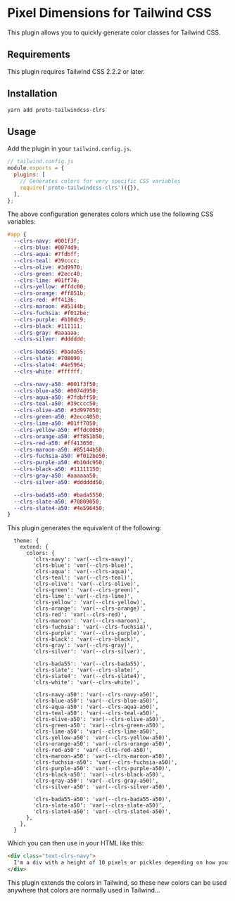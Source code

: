 # Pixel Dimensions for Tailwind CSS

This plugin allows you to quickly generate color classes for Tailwind CSS.

## Requirements

This plugin requires Tailwind CSS 2.2.2 or later.

## Installation

```bash
yarn add proto-tailwindcss-clrs
```

## Usage

Add the plugin in your `tailwind.config.js`.


```js
// tailwind.config.js
module.exports = {
  plugins: [
    // Generates colors for very specific CSS variables
    require('proto-tailwindcss-clrs')({}),
  ],
};
```

The above configuration generates colors which use the following CSS variables:

```css
#app {
  --clrs-navy: #001f3f;
  --clrs-blue: #0074d9;
  --clrs-aqua: #7fdbff;
  --clrs-teal: #39cccc;
  --clrs-olive: #3d9970;
  --clrs-green: #2ecc40;
  --clrs-lime: #01ff70;
  --clrs-yellow: #ffdc00;
  --clrs-orange: #ff851b;
  --clrs-red: #ff4136;
  --clrs-maroon: #85144b;
  --clrs-fuchsia: #f012be;
  --clrs-purple: #b10dc9;
  --clrs-black: #111111;
  --clrs-gray: #aaaaaa;
  --clrs-silver: #dddddd;

  --clrs-bada55: #bada55;
  --clrs-slate: #708090;
  --clrs-slate4: #4e5964;
  --clrs-white: #ffffff;

  --clrs-navy-a50: #001f3f50;
  --clrs-blue-a50: #0074d950;
  --clrs-aqua-a50: #7fdbff50;
  --clrs-teal-a50: #39cccc50;
  --clrs-olive-a50: #3d997050;
  --clrs-green-a50: #2ecc4050;
  --clrs-lime-a50: #01ff7050;
  --clrs-yellow-a50: #ffdc0050;
  --clrs-orange-a50: #ff851b50;
  --clrs-red-a50: #ff413650;
  --clrs-maroon-a50: #85144b50;
  --clrs-fuchsia-a50: #f012be50;
  --clrs-purple-a50: #b10dc950;
  --clrs-black-a50: #11111150;
  --clrs-gray-a50: #aaaaaa50;
  --clrs-silver-a50: #dddddd50;

  --clrs-bada55-a50: #bada5550;
  --clrs-slate-a50: #70809050;
  --clrs-slate4-a50: #4e596450;
}
```
This plugin generates the equivalent of the following:

```
  theme: {
    extend: {
      colors: {
        'clrs-navy': 'var(--clrs-navy)',
        'clrs-blue': 'var(--clrs-blue)',
        'clrs-aqua': 'var(--clrs-aqua)',
        'clrs-teal': 'var(--clrs-teal)',
        'clrs-olive': 'var(--clrs-olive)',
        'clrs-green': 'var(--clrs-green)',
        'clrs-lime': 'var(--clrs-lime)',
        'clrs-yellow': 'var(--clrs-yellow)',
        'clrs-orange': 'var(--clrs-orange)',
        'clrs-red': 'var(--clrs-red)',
        'clrs-maroon': 'var(--clrs-maroon)',
        'clrs-fuchsia': 'var(--clrs-fuchsia)',
        'clrs-purple': 'var(--clrs-purple)',
        'clrs-black': 'var(--clrs-black)',
        'clrs-gray': 'var(--clrs-gray)',
        'clrs-silver': 'var(--clrs-silver)',

        'clrs-bada55': 'var(--clrs-bada55)',
        'clrs-slate': 'var(--clrs-slate)',
        'clrs-slate4': 'var(--clrs-slate4)',
        'clrs-white': 'var(--clrs-white)',

        'clrs-navy-a50': 'var(--clrs-navy-a50)',
        'clrs-blue-a50': 'var(--clrs-blue-a50)',
        'clrs-aqua-a50': 'var(--clrs-aqua-a50)',
        'clrs-teal-a50': 'var(--clrs-teal-a50)',
        'clrs-olive-a50': 'var(--clrs-olive-a50)',
        'clrs-green-a50': 'var(--clrs-green-a50)',
        'clrs-lime-a50': 'var(--clrs-lime-a50)',
        'clrs-yellow-a50': 'var(--clrs-yellow-a50)',
        'clrs-orange-a50': 'var(--clrs-orange-a50)',
        'clrs-red-a50': 'var(--clrs-red-a50)',
        'clrs-maroon-a50': 'var(--clrs-maroon-a50)',
        'clrs-fuchsia-a50': 'var(--clrs-fuchsia-a50)',
        'clrs-purple-a50': 'var(--clrs-purple-a50)',
        'clrs-black-a50': 'var(--clrs-black-a50)',
        'clrs-gray-a50': 'var(--clrs-gray-a50)',
        'clrs-silver-a50': 'var(--clrs-silver-a50)',

        'clrs-bada55-a50': 'var(--clrs-bada55-a50)',
        'clrs-slate-a50': 'var(--clrs-slate-a50)',
        'clrs-slate4-a50': 'var(--clrs-slate4-a50)',
      },
    },
  }
```

Which you can then use in your HTML like this:

```html
<div class="text-clrs-navy">
  I'm a div with a height of 10 pixels or pickles depending on how you pronounce it.
</div>
```
This plugin extends the colors in Tailwind, so these new colors can be used anywhere that colors are normally used in Tailwind...

